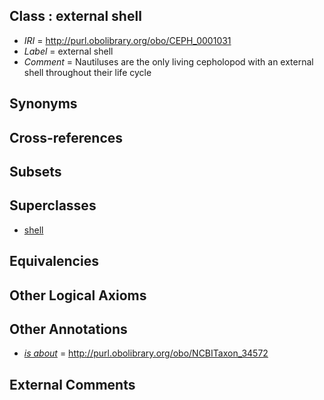 
## Class : external shell

 * *IRI* = http://purl.obolibrary.org/obo/CEPH_0001031
 * *Label* = external shell
 * *Comment* = Nautiluses are the only living cepholopod with an external shell throughout their life cycle

## Synonyms


## Cross-references


## Subsets


## Superclasses

 * [shell](../../UBERON/12/UBERON_0006612.md)

## Equivalencies


## Other Logical Axioms


## Other Annotations

 * *[is about](../../CEPH/32/CEPH_0001032.md)* = http://purl.obolibrary.org/obo/NCBITaxon_34572

## External Comments


